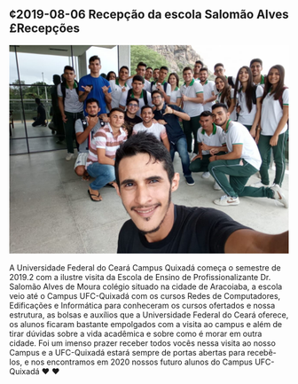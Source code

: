 ## ¢2019-08-06 Recepção da escola Salomão Alves £Recepções

![](__capa.jpg)

A Universidade Federal do Ceará Campus Quixadá começa o semestre de 2019.2 com a ilustre visita da Escola de Ensino de Profissionalizante Dr. Salomão Alves de Moura colégio situado na cidade de Aracoiaba, a escola veio até o Campus UFC-Quixadá com os cursos Redes de Computadores, Edificações e Informática para conheceram os cursos ofertados e nossa estrutura, as bolsas e auxílios que a Universidade Federal do Ceará oferece, os alunos ficaram bastante empolgados com a visita ao campus e além de tirar dúvidas sobre a vida acadêmica e sobre como é morar em outra cidade. Foi um imenso prazer receber todos vocês nessa visita ao nosso Campus e a UFC-Quixadá estará sempre de portas abertas para recebê-los, e nos encontramos em 2020 nossos futuro alunos do Campus
UFC-Quixadá ❤️ ❤️
